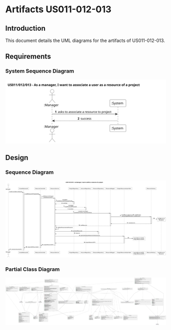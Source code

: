 # Artifacts US011-012-013

## Introduction
This document details the UML diagrams for the artifacts of US011-012-013.

## Requirements
### System Sequence Diagram
![System Sequence Diagram](system_sequence_diagram/us011-012-013-ssd.svg)

## Design
### Sequence Diagram
![Sequence Diagram](sequence_diagram/us011-012-013-sd.svg)

### Partial Class Diagram
![Class Diagram](class_diagram/us011-012-013-cd.svg)